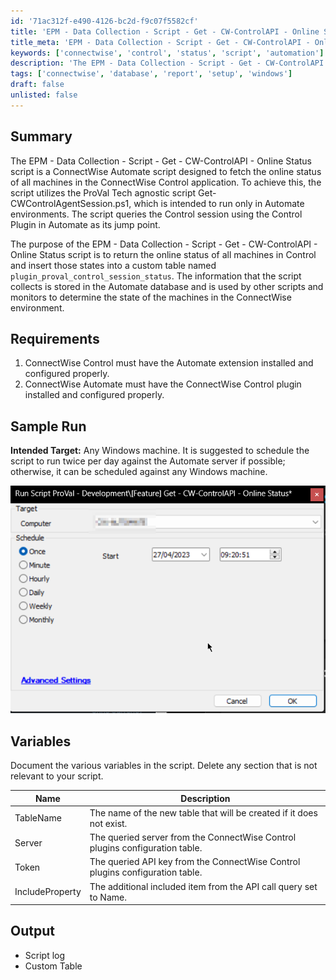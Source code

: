 ```yaml
---
id: '71ac312f-e490-4126-bc2d-f9c07f5582cf'
title: 'EPM - Data Collection - Script - Get - CW-ControlAPI - Online Status'
title_meta: 'EPM - Data Collection - Script - Get - CW-ControlAPI - Online Status'
keywords: ['connectwise', 'control', 'status', 'script', 'automation']
description: 'The EPM - Data Collection - Script - Get - CW-ControlAPI - Online Status script is designed to fetch the online status of all machines in the ConnectWise Control application, utilizing the ProVal Tech agnostic script Get-CWControlAgentSession.ps1. It queries the Control session using the Control Plugin in Automate and stores the information in a custom table for further monitoring and reporting.'
tags: ['connectwise', 'database', 'report', 'setup', 'windows']
draft: false
unlisted: false
---
```


## Summary

The EPM - Data Collection - Script - Get - CW-ControlAPI - Online Status script is a ConnectWise Automate script designed to fetch the online status of all machines in the ConnectWise Control application. To achieve this, the script utilizes the ProVal Tech agnostic script Get-CWControlAgentSession.ps1, which is intended to run only in Automate environments. The script queries the Control session using the Control Plugin in Automate as its jump point.

The purpose of the EPM - Data Collection - Script - Get - CW-ControlAPI - Online Status script is to return the online status of all machines in Control and insert those states into a custom table named `plugin_proval_control_session_status`. The information that the script collects is stored in the Automate database and is used by other scripts and monitors to determine the state of the machines in the ConnectWise environment.

## Requirements

1. ConnectWise Control must have the Automate extension installed and configured properly.
2. ConnectWise Automate must have the ConnectWise Control plugin installed and configured properly.

## Sample Run

**Intended Target:** Any Windows machine. It is suggested to schedule the script to run twice per day against the Automate server if possible; otherwise, it can be scheduled against any Windows machine.

![Sample Run](../../../static/img/Get---CW-ControlAPI---Online-Status/image_1.png)

## Variables

Document the various variables in the script. Delete any section that is not relevant to your script.

| Name            | Description                                                                  |
|-----------------|------------------------------------------------------------------------------|
| TableName       | The name of the new table that will be created if it does not exist.       |
| Server          | The queried server from the ConnectWise Control plugins configuration table.|
| Token           | The queried API key from the ConnectWise Control plugins configuration table.|
| IncludeProperty  | The additional included item from the API call query set to Name.          |

## Output

- Script log
- Custom Table

